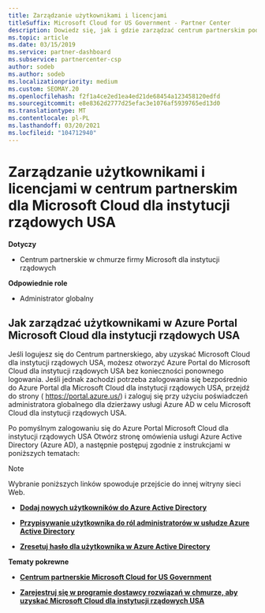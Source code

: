 ```yaml
---
title: Zarządzanie użytkownikami i licencjami
titleSuffix: Microsoft Cloud for US Government - Partner Center
description: Dowiedz się, jak i gdzie zarządzać centrum partnerskim pod kątem Microsoft Cloud dla partnerów rządowych Stanów Zjednoczonych, klientów i licencji, a także resetowania haseł.
ms.topic: article
ms.date: 03/15/2019
ms.service: partner-dashboard
ms.subservice: partnercenter-csp
author: sodeb
ms.author: sodeb
ms.localizationpriority: medium
ms.custom: SEOMAY.20
ms.openlocfilehash: f2f1a4ce2ed1ea4ed21de68454a123458120edfd
ms.sourcegitcommit: e8e8362d2777d25efac3e1076af5939765ed13d0
ms.translationtype: MT
ms.contentlocale: pl-PL
ms.lasthandoff: 03/20/2021
ms.locfileid: "104712940"
---
```

# <a name="user-and-license-management-in-partner-center-for-microsoft-cloud-for-us-government"></a>Zarządzanie użytkownikami i licencjami w centrum partnerskim dla Microsoft Cloud dla instytucji rządowych USA

**Dotyczy**

- Centrum partnerskie w chmurze firmy Microsoft dla instytucji rządowych

**Odpowiednie role**

- Administrator globalny

## <a name="how-to-manage-users-in-the-azure-portal-for-microsoft-cloud-for-us-government"></a>Jak zarządzać użytkownikami w Azure Portal Microsoft Cloud dla instytucji rządowych USA

Jeśli logujesz się do Centrum partnerskiego, aby uzyskać Microsoft Cloud dla instytucji rządowych USA, możesz otworzyć Azure Portal do Microsoft Cloud dla instytucji rządowych USA bez konieczności ponownego logowania. Jeśli jednak zachodzi potrzeba zalogowania się bezpośrednio do Azure Portal dla Microsoft Cloud dla instytucji rządowych USA, przejdź do strony ( https://portal.azure.us/) i zaloguj się przy użyciu poświadczeń administratora globalnego dla dzierżawy usługi Azure AD w celu Microsoft Cloud dla instytucji rządowych USA.

Po pomyślnym zalogowaniu się do Azure Portal Microsoft Cloud dla instytucji rządowych USA Otwórz stronę omówienia usługi Azure Active Directory (Azure AD), a następnie postępuj zgodnie z instrukcjami w poniższych tematach:

> [!NOTE]  
> Wybranie poniższych linków spowoduje przejście do innej witryny sieci Web. 

-  [**Dodaj nowych użytkowników do Azure Active Directory**](/azure/active-directory/active-directory-users-create-azure-portal)

-  [**Przypisywanie użytkownika do ról administratorów w usłudze Azure Active Directory**](/azure/active-directory/active-directory-users-assign-role-azure-portal)

-  [**Zresetuj hasło dla użytkownika w Azure Active Directory**](/azure/active-directory/active-directory-users-reset-password-azure-portal)

**Tematy pokrewne**

-  [**Centrum partnerskie Microsoft Cloud for US Government**](partner-center-for-microsoft-us-govt-cloud.md)

-  [**Zarejestruj się w programie dostawcy rozwiązań w chmurze, aby uzyskać Microsoft Cloud dla instytucji rządowych USA**](enroll-in-csp-for-microsoft-us-govt-cloud.md)